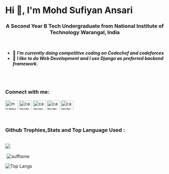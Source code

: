 <head>
  
<link rel="stylesheet" href="https://cdn.jsdelivr.net/gh/devicons/devicon@master/devicon.min.css">
  </head>
<h1 align="left">Hi 👋, I'm Mohd Sufiyan Ansari</h1>
<h3 align="center">A Second Year B Tech Undergraduate from National Institute of Technology Warangal, India</h3>
<br/>

- 🌱  ***I'm currently doing competitive coding on Codechef and codeforces***
- 🌱  ***I like to do Web Development and I use Django as preferred backend framework.***

<br/>
<!--<p align="left"> <img src="https://komarev.com/ghpvc/?username=suffisme" alt="suffisme" /> </p>
<br/>
<h3 align="left">Languages and Tools:</h3>
</a> <a href="https://www.cprogramming.com/" target="_blank"> <img src="https://devicons.github.io/devicon/devicon.git/icons/c/c-original.svg" alt="c" width="40" height="40"/> </a> <a href="https://www.w3schools.com/cpp/" target="_blank"> <img src="https://devicons.github.io/devicon/devicon.git/icons/cplusplus/cplusplus-original.svg" alt="cplusplus" width="40" height="40"/> </a> <a href="https://git-scm.com/" target="_blank"> <img src="https://www.vectorlogo.zone/logos/git-scm/git-scm-icon.svg" alt="git" width="40" height="40"/> </a><a href="https://www.linux.org/" target="_blank"> <img src="https://devicons.github.io/devicon/devicon.git/icons/linux/linux-original.svg" alt="linux" width="40" height="40"/> </a>  <a href="https://www.python.org" target="_blank"> <img src="https://devicons.github.io/devicon/devicon.git/icons/python/python-original.svg" alt="python" width="40" height="40"/> </a><a href="https://www.djangoproject.com/" target="_blank"> <img src="https://devicons.github.io/devicon/devicon.git/icons/django/django-original.svg" alt="python" width="40" height="40"/> </a> <a href="https://www.w3schools.com/js/DEFAULT.asp" target="_blank"> <img src="https://devicons.github.io/devicon/devicon.git/icons/javascript/javascript-original.svg" alt="JavaScript" width="40" height="40"/> </a><a href="https://www.w3schools.com/js/DEFAULT.asp" target="_blank"> <img src="https://devicons.github.io/devicon/devicon.git/icons/mysql/mysql-original.svg" alt="MySQL" width="40" height="40"/> </a></p>
-->
<br>
<p align="left">
<h3 align="left">Connect with me:</h3>
<a href="www.linkedin.com/in/sufiyan-ansari-nitw" target="blank"><img align="center" src="https://cdn.jsdelivr.net/npm/simple-icons@3.0.1/icons/linkedin.svg" alt="mcanv" height="30" width="40" /></a>
<a href="https://codeforces.com/profile/imsuffi" target="blank"><img align="center" src="https://cdn.jsdelivr.net/npm/simple-icons@3.0.1/icons/codeforces.svg" alt="canvarer" height="30" width="40" /></a>
<a href="https://www.hackerrank.com/addsufiyan" target="blank"><img align="center" src="https://cdn.jsdelivr.net/npm/simple-icons@3.0.1/icons/hackerrank.svg" alt="canvarer" height="30" width="40" /></a>
<a href="https://www.hackerearth.com/@sufiyan133" target="blank"><img align="center" src="https://cdn.jsdelivr.net/npm/simple-icons@3.0.1/icons/hackerearth.svg" alt="canvarer" height="30" width="40" /></a>
<a href="https://codechef.com/sufiyan133" target="blank"><img align="center" src="https://cdn.jsdelivr.net/npm/simple-icons@3.0.1/icons/codechef.svg" alt="canvarer" height="30" width="40" /></a>
</p>

<br>
<h3 sligh=left>Github Trophies,Stats and Top Language Used : </h3>
<br>
<img src="https://github-profile-trophy.vercel.app/?username=suffisme&theme=dracula&column=3&margin-w=15&margin-h=15 (https://github.com/ryo-ma/github-profile-trophy)">

<p>&nbsp;<img align="center" src="https://github-readme-stats.vercel.app/api?username=suffisme&show_icons=true&count_private=true&theme=dark" alt="suffisme" /></p>

![Top Langs](https://github-readme-stats.vercel.app/api/top-langs/?username=suffisme&layout=compact&theme=dark)
